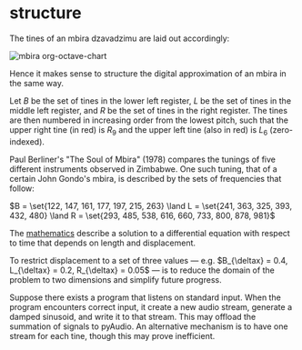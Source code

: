 # structure

The tines of an mbira dzavadzimu are laid out accordingly:

![mbira org-octave-chart](https://user-images.githubusercontent.com/125773761/231325679-ff703020-5514-493d-ac6c-2b9349e2e3b4.jpg)

Hence it makes sense to structure the digital approximation of an mbira in the same way.

Let $B$ be the set of tines in the lower left register, $L$ be the set of tines in the middle left register, and $R$ be the set of tines in the right register. The tines are then numbered in increasing order from the lowest pitch, such that the upper right tine (in red) is $R_9$ and the upper left tine (also in red) is $L_6$ (zero-indexed).

Paul Berliner's "The Soul of Mbira" (1978) compares the tunings of five different instruments observed in Zimbabwe. One such tuning, that of a certain John Gondo's mbira, is described by the sets of frequencies that follow:

$B = \set{122, 147, 161, 177, 197, 215, 263} \land L = \set{241, 363, 325, 393, 432, 480} \land R = \set{293, 485, 538, 616, 660, 733, 800, 878, 981}$

The [mathematics](mathematics.md) describe a solution to a differential equation with respect to time that depends on length and displacement.

To restrict displacement to a set of three values — e.g. $B_{\deltax} = 0.4, L_{\deltax} = 0.2, R_{\deltax} = 0.05$ — is to reduce the domain of the problem to two dimensions and simplify future progress.

Suppose there exists a program that listens on standard input. When the program encounters correct input, it create a new audio stream, generate a damped sinusoid, and write it to that stream. This may offload the summation of signals to pyAudio. An alternative mechanism is to have one stream for each tine, though this may prove inefficient.

[^1]: May as well work to embrace functional programming with a language like Python.
